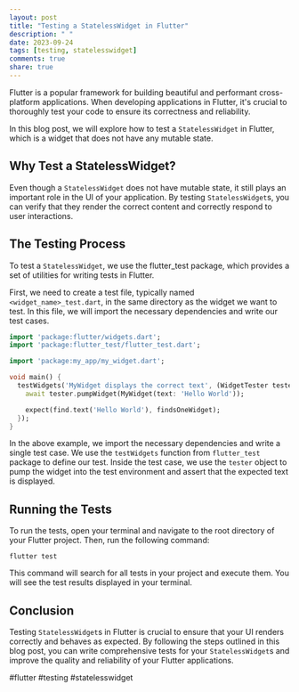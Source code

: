 ```yaml
---
layout: post
title: "Testing a StatelessWidget in Flutter"
description: " "
date: 2023-09-24
tags: [testing, statelesswidget]
comments: true
share: true
---
```


Flutter is a popular framework for building beautiful and performant cross-platform applications. When developing applications in Flutter, it's crucial to thoroughly test your code to ensure its correctness and reliability. 

In this blog post, we will explore how to test a `StatelessWidget` in Flutter, which is a widget that does not have any mutable state. 

## Why Test a StatelessWidget?

Even though a `StatelessWidget` does not have mutable state, it still plays an important role in the UI of your application. By testing `StatelessWidget`s, you can verify that they render the correct content and correctly respond to user interactions.

## The Testing Process

To test a `StatelessWidget`, we use the flutter_test package, which provides a set of utilities for writing tests in Flutter. 

First, we need to create a test file, typically named `<widget_name>_test.dart`, in the same directory as the widget we want to test. In this file, we will import the necessary dependencies and write our test cases.

```dart
import 'package:flutter/widgets.dart';
import 'package:flutter_test/flutter_test.dart';

import 'package:my_app/my_widget.dart';

void main() {
  testWidgets('MyWidget displays the correct text', (WidgetTester tester) async {
    await tester.pumpWidget(MyWidget(text: 'Hello World'));

    expect(find.text('Hello World'), findsOneWidget);
  });
}
```

In the above example, we import the necessary dependencies and write a single test case. We use the `testWidgets` function from `flutter_test` package to define our test. Inside the test case, we use the `tester` object to pump the widget into the test environment and assert that the expected text is displayed.

## Running the Tests

To run the tests, open your terminal and navigate to the root directory of your Flutter project. Then, run the following command:

```
flutter test
```

This command will search for all tests in your project and execute them. You will see the test results displayed in your terminal.

## Conclusion

Testing `StatelessWidget`s in Flutter is crucial to ensure that your UI renders correctly and behaves as expected. By following the steps outlined in this blog post, you can write comprehensive tests for your `StatelessWidget`s and improve the quality and reliability of your Flutter applications.

#flutter #testing #statelesswidget